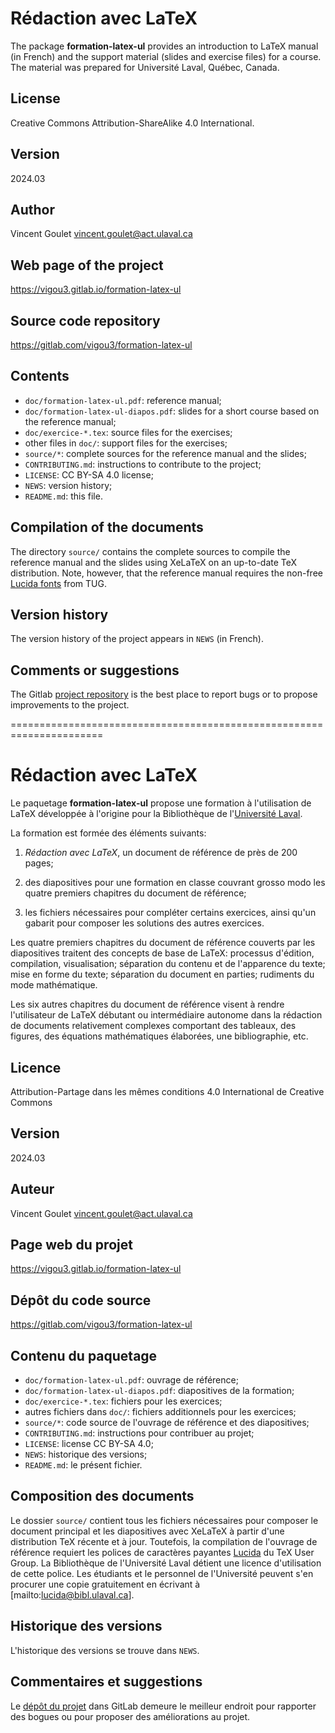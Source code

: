 # Rédaction avec LaTeX

The package **formation-latex-ul** provides an introduction to LaTeX
manual (in French) and the support material (slides and exercise
files) for a course. The material was prepared for Université Laval,
Québec, Canada.

## License

Creative Commons Attribution-ShareAlike 4.0 International.

## Version

2024.03

## Author

Vincent Goulet <vincent.goulet@act.ulaval.ca>

## Web page of the project

https://vigou3.gitlab.io/formation-latex-ul

## Source code repository

https://gitlab.com/vigou3/formation-latex-ul

## Contents

- `doc/formation-latex-ul.pdf`: reference manual;
- `doc/formation-latex-ul-diapos.pdf`: slides for a short course based
  on the reference manual;
- `doc/exercice-*.tex`: source files for the exercises;
- other files in `doc/`: support files for the exercises;
- `source/*`: complete sources for the reference manual and the
  slides;
- `CONTRIBUTING.md`: instructions to contribute to the project;
- `LICENSE`: CC BY-SA 4.0 license;
- `NEWS`: version history;
- `README.md`: this file.

## Compilation of the documents

The directory `source/` contains the complete sources to compile the
reference manual and the slides using XeLaTeX on an up-to-date TeX
distribution. Note, however, that the reference manual requires the
non-free [Lucida fonts](https://tug.org/store/lucida/) from TUG.

## Version history

The version history of the project appears in `NEWS` (in French).

## Comments or suggestions

The Gitlab [project repository](https://gitlab.com/vigou3/formation-latex-ul)
is the best place to report bugs or to propose improvements to the 
project.

======================================================================

# Rédaction avec LaTeX

Le paquetage **formation-latex-ul** propose une formation à
l'utilisation de LaTeX développée à l'origine pour la Bibliothèque de
l'[Université Laval](https://www.ulaval.ca).

La formation est formée des éléments suivants:

1. *Rédaction avec LaTeX*, un document de référence de près de
   200 pages;

2. des diapositives pour une formation en classe couvrant grosso modo
   les quatre premiers chapitres du document de référence;

3. les fichiers nécessaires pour compléter certains exercices, ainsi
   qu'un gabarit pour composer les solutions des autres exercices.

Les quatre premiers chapitres du document de référence couverts par
les diapositives traitent des concepts de base de LaTeX: processus
d'édition, compilation, visualisation; séparation du contenu et de
l'apparence du texte; mise en forme du texte; séparation du document
en parties; rudiments du mode mathématique.

Les six autres chapitres du document de référence visent à rendre
l'utilisateur de LaTeX débutant ou intermédiaire autonome dans la
rédaction de documents relativement complexes comportant des tableaux,
des figures, des équations mathématiques élaborées, une bibliographie,
etc.

## Licence

Attribution-Partage dans les mêmes conditions 4.0 International de
Creative Commons

## Version

2024.03

## Auteur

Vincent Goulet <vincent.goulet@act.ulaval.ca>

## Page web du projet

https://vigou3.gitlab.io/formation-latex-ul

## Dépôt du code source

https://gitlab.com/vigou3/formation-latex-ul

## Contenu du paquetage

- `doc/formation-latex-ul.pdf`: ouvrage de référence;
- `doc/formation-latex-ul-diapos.pdf`: diapositives de la formation;
- `doc/exercice-*.tex`: fichiers pour les exercices;
- autres fichiers dans `doc/`: fichiers additionnels pour les
  exercices;
- `source/*`: code source de l'ouvrage de référence et des
  diapositives;
- `CONTRIBUTING.md`: instructions pour contribuer au projet;
- `LICENSE`: license CC BY-SA 4.0;
- `NEWS`: historique des versions;
- `README.md`: le présent fichier.

## Composition des documents

Le dossier `source/` contient tous les fichiers nécessaires pour
composer le document principal et les diapositives avec XeLaTeX à
partir d'une distribution TeX récente et à jour. Toutefois, la
compilation de l'ouvrage de référence requiert les polices de
caractères payantes [Lucida](https://tug.org/store/lucida/) du TeX
User Group. La Bibliothèque de l'Université Laval détient une licence
d'utilisation de cette police. Les étudiants et le personnel de
l'Université peuvent s'en procurer une copie gratuitement en écrivant
à [mailto:lucida@bibl.ulaval.ca].

## Historique des versions

L'historique des versions se trouve dans `NEWS`.

## Commentaires et suggestions

Le [dépôt du projet](https://gitlab.com/vigou3/formation-latex-ul)
dans GitLab demeure le meilleur endroit pour rapporter des bogues ou
pour proposer des améliorations au projet.
